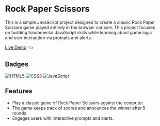  # Rock Paper Scissors

This is a simple JavaScript project designed to create a classic Rock Paper Scissors game played entirely in the browser console. This project focuses on building fundamental JavaScript skills while learning about game logic and user interaction via prompts and alerts.

[Live Demo](https://bryanchow0112.github.io/rock-paper-scissors/) :point_left:


## Badges

![HTML5](https://img.shields.io/badge/html5-%23E34F26.svg?style=for-the-badge&logo=html5&logoColor=white)
![CSS3](https://img.shields.io/badge/css3-%231572B6.svg?style=for-the-badge&logo=css3&logoColor=white)
![JavaScript](https://img.shields.io/badge/javascript-%23323330.svg?style=for-the-badge&logo=javascript&logoColor=%23F7DF1E)


## Features
- Play a classic game of Rock Paper Scissors against the computer.
- The game keeps track of scores and announces the winner after 5 rounds.
- Engages users with interactive prompts and alerts.
